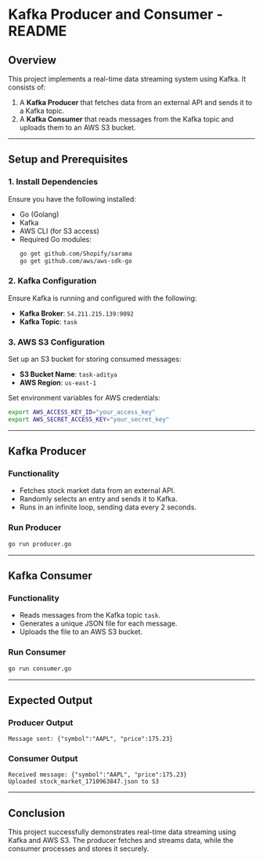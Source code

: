 # **Kafka Producer and Consumer - README**

## **Overview**
This project implements a real-time data streaming system using Kafka. It consists of:
1. A **Kafka Producer** that fetches data from an external API and sends it to a Kafka topic.
2. A **Kafka Consumer** that reads messages from the Kafka topic and uploads them to an AWS S3 bucket.

---

## **Setup and Prerequisites**

### **1. Install Dependencies**
Ensure you have the following installed:
- Go (Golang)
- Kafka
- AWS CLI (for S3 access)
- Required Go modules:
  ```sh
  go get github.com/Shopify/sarama
  go get github.com/aws/aws-sdk-go
  ```

### **2. Kafka Configuration**
Ensure Kafka is running and configured with the following:
- **Kafka Broker**: `54.211.215.139:9092`
- **Kafka Topic**: `task`

### **3. AWS S3 Configuration**
Set up an S3 bucket for storing consumed messages:
- **S3 Bucket Name**: `task-aditya`
- **AWS Region**: `us-east-1`

Set environment variables for AWS credentials:
```sh
export AWS_ACCESS_KEY_ID="your_access_key"
export AWS_SECRET_ACCESS_KEY="your_secret_key"
```

---

## **Kafka Producer**
### **Functionality**
- Fetches stock market data from an external API.
- Randomly selects an entry and sends it to Kafka.
- Runs in an infinite loop, sending data every 2 seconds.

### **Run Producer**
```sh
go run producer.go
```

---

## **Kafka Consumer**
### **Functionality**
- Reads messages from the Kafka topic `task`.
- Generates a unique JSON file for each message.
- Uploads the file to an AWS S3 bucket.

### **Run Consumer**
```sh
go run consumer.go
```

---

## **Expected Output**
### **Producer Output**
```
Message sent: {"symbol":"AAPL", "price":175.23}
```

### **Consumer Output**
```
Received message: {"symbol":"AAPL", "price":175.23}
Uploaded stock_market_1710963847.json to S3
```

---

## **Conclusion**
This project successfully demonstrates real-time data streaming using Kafka and AWS S3. The producer fetches and streams data, while the consumer processes and stores it securely.


